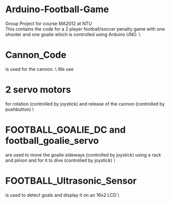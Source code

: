 # Arduino-Football-Game
Group Project for course MA2012 at NTU\
This contains the code for a 2 player football/soccer penalty game with one shooter and one goalie which is controlled using Arduino UNO. \
# Cannon_Code
is used for the cannon. \ 
We use 
# 2 servo motors
for rotation (controlled by joystick) and release of the cannon (controlled by pushbutton)  \
# FOOTBALL_GOALIE_DC and football_goalie_servo 
are used to move the goalie sideways (controlled by joystick) using a rack and pinion and for it to dive (controlled by joystick) \
# FOOTBALL_Ultrasonic_Sensor
is used to detect goals and display it on an 16x2 LCD \

